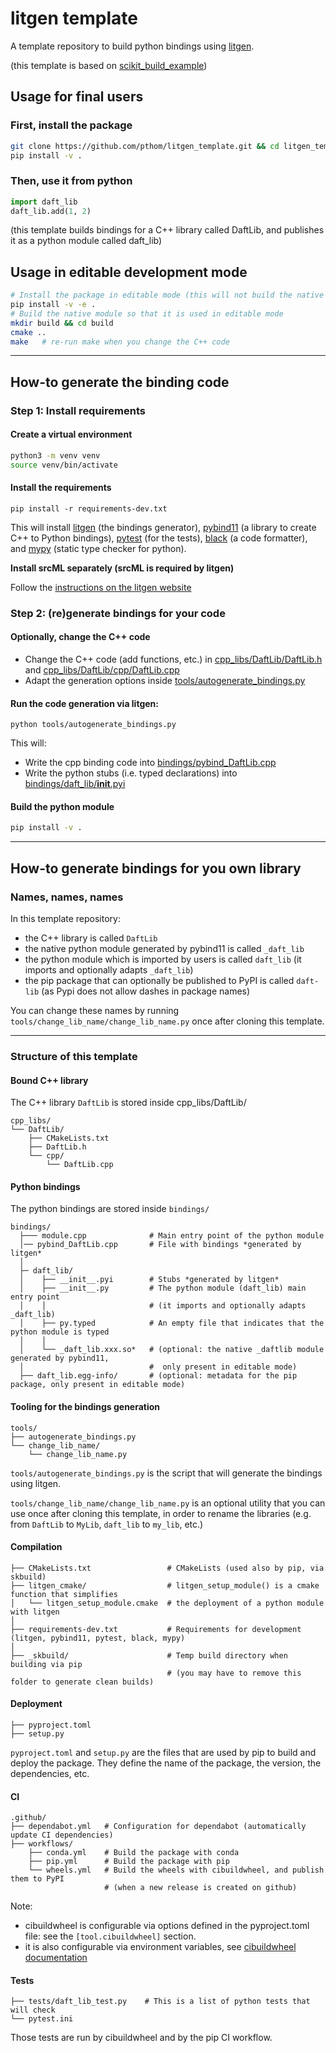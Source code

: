 # litgen template

A template repository to build python bindings using [litgen](https://pthom.github.io/litgen).

(this template is based on [scikit_build_example](https://github.com/pybind/scikit_build_example))

## Usage for final users

### First, install the package
```bash
git clone https://github.com/pthom/litgen_template.git && cd litgen_template
pip install -v .
```

### Then, use it from python
```python
import daft_lib
daft_lib.add(1, 2)
```
(this template builds bindings for a C++ library called DaftLib, and publishes it as a python module called daft_lib)


## Usage in editable development mode

```bash
# Install the package in editable mode (this will not build the native module)
pip install -v -e .
# Build the native module so that it is used in editable mode
mkdir build && cd build 
cmake ..
make   # re-run make when you change the C++ code
```

----------------

## How-to generate the binding code

### Step 1: Install requirements

#### Create a virtual environment
```bash
python3 -m venv venv
source venv/bin/activate
```

#### Install the requirements

```
pip install -r requirements-dev.txt
```
This will install [litgen](https://pthom.github.io/litgen) (the bindings generator), [pybind11](https://pybind11.readthedocs.io/en/stable/) (a library to create C++ to Python bindings), [pytest](https://docs.pytest.org) (for the tests), [black](https://black.readthedocs.io/en/stable/index.html) (a code formatter), and [mypy](https://www.mypy-lang.org/) (static type checker for python).

**Install srcML separately (srcML is required by litgen)**

Follow the [instructions on the litgen website](https://pthom.github.io/litgen/litgen_book/01_05_10_install.html) 

### Step 2: (re)generate bindings for your code

#### Optionally, change the C++ code
- Change the C++ code (add functions, etc.) in [cpp_libs/DaftLib/DaftLib.h](https://github.com/pthom/litgen_template/tree/master/cpp_libs/DaftLib/DaftLib.h) and [cpp_libs/DaftLib/cpp/DaftLib.cpp](https://github.com/pthom/litgen_template/blob/master/cpp_libs/DaftLib/cpp/DaftLib.cpp)
- Adapt the generation options inside [tools/autogenerate_bindings.py](https://github.com/pthom/litgen_template/blob/master/tools/autogenerate_bindings.py)

#### Run the code generation via litgen:

```
python tools/autogenerate_bindings.py
```

This will:
* Write the cpp binding code into [bindings/pybind_DaftLib.cpp](https://github.com/pthom/litgen_template/blob/master/bindings/pybind_DaftLib.cpp)
* Write the python stubs (i.e. typed declarations) into [bindings/daft_lib/__init__.pyi](https://github.com/pthom/litgen_template/blob/master/bindings/daft_lib/__init__.pyi)

#### Build the python module

```bash
pip install -v .
``` 

----------------

## How-to generate bindings for you own library

### Names, names, names

In this template repository:
- the C++ library is called `DaftLib`
- the native python module generated by pybind11 is called `_daft_lib`
- the python module which is imported by users is called `daft_lib` (it imports and optionally adapts `_daft_lib`)
- the pip package that can optionally be published to PyPI is called `daft-lib` (as Pypi does not allow dashes in package names)

You can change these names by running `tools/change_lib_name/change_lib_name.py` once after cloning this template.

----------------

### Structure of this template

#### Bound C++ library
The C++ library `DaftLib` is stored inside cpp_libs/DaftLib/

```
cpp_libs/
└── DaftLib/
    ├── CMakeLists.txt
    ├── DaftLib.h
    └── cpp/
        └── DaftLib.cpp
```

#### Python bindings

The python bindings are stored inside `bindings/`

```
bindings/
  ├─── module.cpp              # Main entry point of the python module
  │── pybind_DaftLib.cpp       # File with bindings *generated by litgen*
  │
  ├─ daft_lib/
  │    ├── __init__.pyi        # Stubs *generated by litgen*
  │    ├── __init__.py         # The python module (daft_lib) main entry point
  │    │                       # (it imports and optionally adapts _daft_lib)
  │    ├── py.typed            # An empty file that indicates that the python module is typed
  │    │
  │    └── _daft_lib.xxx.so*   # (optional: the native _daftlib module generated by pybind11,
  │                            #  only present in editable mode)
  ├── daft_lib.egg-info/       # (optional: metadata for the pip package, only present in editable mode)
```

#### Tooling for the bindings generation
```
tools/
├── autogenerate_bindings.py
└── change_lib_name/
    └── change_lib_name.py
```

`tools/autogenerate_bindings.py` is the script that will generate the bindings using litgen.

`tools/change_lib_name/change_lib_name.py` is an optional utility that you can use once after cloning this template,
in order to rename the libraries (e.g. from `DaftLib` to `MyLib`, `daft_lib` to `my_lib`, etc.)


#### Compilation

```
├── CMakeLists.txt                 # CMakeLists (used also by pip, via skbuild)
├── litgen_cmake/                  # litgen_setup_module() is a cmake function that simplifies
│   └── litgen_setup_module.cmake  # the deployment of a python module with litgen
│
├── requirements-dev.txt           # Requirements for development (litgen, pybind11, pytest, black, mypy)
│
├── _skbuild/                      # Temp build directory when building via pip
                                   # (you may have to remove this folder to generate clean builds) 
```

#### Deployment

```
├── pyproject.toml
├── setup.py
```

`pyproject.toml` and `setup.py` are the files that are used by pip to build and deploy the package.
They define the name of the package, the version, the dependencies, etc.


#### CI

```
.github/
├── dependabot.yml   # Configuration for dependabot (automatically update CI dependencies)
├── workflows/
    ├── conda.yml    # Build the package with conda
    ├── pip.yml      # Build the package with pip
    └── wheels.yml   # Build the wheels with cibuildwheel, and publish them to PyPI
                     # (when a new release is created on github)
```

Note: 
- cibuildwheel is configurable via options defined in the pyproject.toml file: see the `[tool.cibuildwheel]` section.
- it is also configurable via environment variables, see [cibuildwheel documentation](https://cibuildwheel.readthedocs.io/en/stable/options/)

#### Tests

```
├── tests/daft_lib_test.py    # This is a list of python tests that will check
└── pytest.ini
```

Those tests are run by cibuildwheel and by the pip CI workflow.